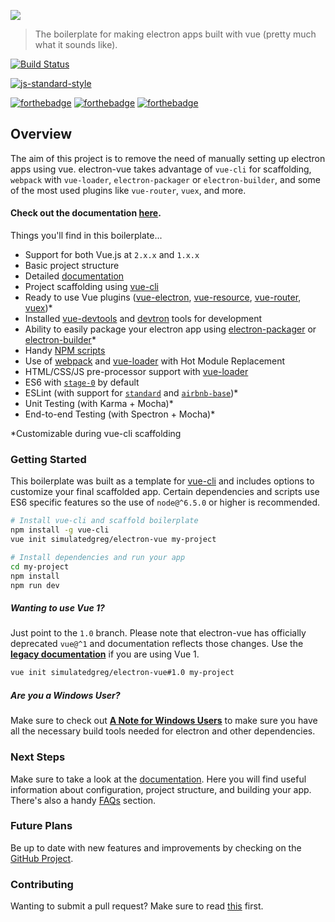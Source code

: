 [![](../images/logo.png)](https://simulatedgreg.gitbooks.io/electron-vue/content/en/index.html)

> The boilerplate for making electron apps built with vue \(pretty much what it sounds like\).

[![Build Status](https://semaphoreci.com/api/v1/simulatedgreg/electron-vue/branches/master/badge.svg)](https://semaphoreci.com/simulatedgreg/electron-vue)

[![js-standard-style](https://cdn.rawgit.com/feross/standard/master/badge.svg)](https://github.com/feross/standard)

[![forthebadge](http://forthebadge.com/images/badges/built-with-love.svg)](http://forthebadge.com) [![forthebadge](http://forthebadge.com/images/badges/uses-js.svg)](http://forthebadge.com) [![forthebadge](http://forthebadge.com/images/badges/makes-people-smile.svg)](http://forthebadge.com)

## Overview

The aim of this project is to remove the need of manually setting up electron apps using vue. electron-vue takes advantage of `vue-cli` for scaffolding, `webpack` with `vue-loader`, `electron-packager` or `electron-builder`, and some of the most used plugins like `vue-router`, `vuex`, and more.

#### Check out the documentation [here](https://simulatedgreg.gitbooks.io/electron-vue/content/en/index.html).

Things you'll find in this boilerplate...

* Support for both Vue.js at `2.x.x` and `1.x.x`
* Basic project structure
* Detailed [documentation](https://simulatedgreg.gitbooks.io/electron-vue/content/en/)
* Project scaffolding using [vue-cli](https://github.com/vuejs/vue-cli)
* Ready to use Vue plugins \([vue-electron](https://github.com/SimulatedGREG/vue-electron),  [vue-resource](https://github.com/vuejs/vue-resource), [vue-router](https://github.com/vuejs/vue-router), [vuex](https://github.com/vuejs/vuex)\)\*
* Installed [vue-devtools](https://github.com/vuejs/vue-devtools) and [devtron](https://github.com/electron/devtron) tools for development
* Ability to easily package your electron app using [electron-packager](https://github.com/electron-userland/electron-packager) or [electron-builder](https://github.com/electron-userland/electron-builder)*
* Handy [NPM scripts](npm_scripts.md)
* Use of [webpack](https://github.com/webpack/webpack) and [vue-loader](https://github.com/vuejs/vue-loader) with Hot Module Replacement
* HTML/CSS/JS pre-processor support with [vue-loader](https://github.com/vuejs/vue-loader/)
* ES6 with [`stage-0`](https://babeljs.io/docs/plugins/preset-stage-0/) by default
* ESLint \(with support for [`standard`](https://github.com/feross/standard) and [`airbnb-base`](https://github.com/airbnb/javascript)\)\*
* Unit Testing \(with Karma + Mocha\)\*
* End-to-end Testing \(with Spectron + Mocha\)\*

\*Customizable during vue-cli scaffolding

### Getting Started

This boilerplate was built as a template for [vue-cli](https://github.com/vuejs/vue-cli) and includes options to customize your final scaffolded app. Certain dependencies and scripts use ES6 specific features so the use of `node@^6.5.0` or higher is recommended.

```bash
# Install vue-cli and scaffold boilerplate
npm install -g vue-cli
vue init simulatedgreg/electron-vue my-project

# Install dependencies and run your app
cd my-project
npm install
npm run dev
```

##### Wanting to use Vue 1?

Just point to the `1.0` branch. Please note that electron-vue has officially deprecated `vue@^1` and documentation reflects those changes. Use the [**legacy documentation**](https://github.com/SimulatedGREG/electron-vue/tree/1.0/docs) if you are using Vue 1.

```bash
vue init simulatedgreg/electron-vue#1.0 my-project
```

##### Are you a Windows User?

Make sure to check out [**A Note for Windows Users**](https://simulatedgreg.gitbooks.io/electron-vue/content/en/getting_started.html#a-note-for-windows-users) to make sure you have all the necessary build tools needed for electron and other dependencies.

### Next Steps

Make sure to take a look at the [documentation](https://simulatedgreg.gitbooks.io/electron-vue/content/en/). Here you will find useful information about configuration, project structure, and building your app. There's also a handy [FAQs](https://simulatedgreg.gitbooks.io/electron-vue/content/en/faqs.html) section.

### Future Plans

Be up to date with new features and improvements by checking on the [GitHub Project](https://github.com/SimulatedGREG/electron-vue/projects/2).

### Contributing

Wanting to submit a pull request? Make sure to read [this](contributing.md) first.

